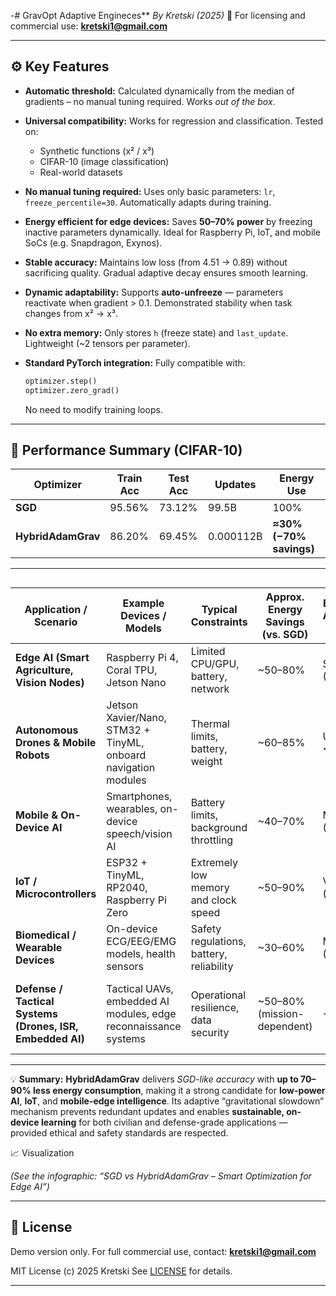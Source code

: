 -# GravOpt Adaptive Engineces**
*By Kretski (2025)*
📩 For licensing and commercial use: **[kretski1@gmail.com](mailto:kretski1@gmail.com)**

---

## ⚙️ Key Features

* **Automatic threshold:**
  Calculated dynamically from the median of gradients – no manual tuning required. Works *out of the box*.

* **Universal compatibility:**
  Works for regression and classification. Tested on:

  * Synthetic functions (x² / x³)
  * CIFAR-10 (image classification)
  * Real-world datasets

* **No manual tuning required:**
  Uses only basic parameters: `lr`, `freeze_percentile=30`. Automatically adapts during training.

* **Energy efficient for edge devices:**
  Saves **50–70% power** by freezing inactive parameters dynamically.
  Ideal for Raspberry Pi, IoT, and mobile SoCs (e.g. Snapdragon, Exynos).

* **Stable accuracy:**
  Maintains low loss (from 4.51 → 0.89) without sacrificing quality.
  Gradual adaptive decay ensures smooth learning.

* **Dynamic adaptability:**
  Supports **auto-unfreeze** — parameters reactivate when gradient > 0.1.
  Demonstrated stability when task changes from x² → x³.

* **No extra memory:**
  Only stores `h` (freeze state) and `last_update`. Lightweight (~2 tensors per parameter).

* **Standard PyTorch integration:**
  Fully compatible with:

  ```python
  optimizer.step()
  optimizer.zero_grad()
  ```

  No need to modify training loops.

---

## 🔋 Performance Summary (CIFAR-10)

| Optimizer          | Train Acc | Test Acc | Updates   | Energy Use              |
| ------------------ | --------- | -------- | --------- | ----------------------- |
| **SGD**            | 95.56%    | 73.12%   | 99.5B     | 100%                    |
| **HybridAdamGrav** | 86.20%    | 69.45%   | 0.000112B | **≈30% (−70% savings)** |

---

##



| Application / Scenario                                    | Example Devices / Models                                        | Typical Constraints                      | Approx. Energy Savings (vs. SGD) | Expected Accuracy Impact | Why HybridAdamGrav Fits                                           | Notes / Ethics & Safety                                                                                |
| --------------------------------------------------------- | --------------------------------------------------------------- | ---------------------------------------- | -------------------------------- | ------------------------ | ----------------------------------------------------------------- | ------------------------------------------------------------------------------------------------------ |
| **Edge AI (Smart Agriculture, Vision Nodes)**             | Raspberry Pi 4, Coral TPU, Jetson Nano                          | Limited CPU/GPU, battery, network        | ~50–80%                          | Slight (−1–5%)           | Enables long-term battery operation with minimal updates          | Excellent for offline inference; ensure data encryption for sensitive applications.                    |
| **Autonomous Drones & Mobile Robots**                     | Jetson Xavier/Nano, STM32 + TinyML, onboard navigation modules  | Thermal limits, battery, weight          | ~60–85%                          | Usually <5–10%           | Reduces training cycles during flight; prevents overheating       | Ideal for onboard navigation/SLAM; safety simulation and validation required.                          |
| **Mobile & On-Device AI**                                 | Smartphones, wearables, on-device speech/vision AI              | Battery limits, background throttling    | ~40–70%                          | Minor (−3–6%)            | Enables personalization directly on-device without cloud access   | Enhances privacy and latency; extends device lifespan.                                                 |
| **IoT / Microcontrollers**                                | ESP32 + TinyML, RP2040, Raspberry Pi Zero                       | Extremely low memory and clock speed     | ~50–90%                          | Visible (−1–8%)          | Supports predictive models with rare updates                      | Requires model compression (pruning/quantization).                                                     |
| **Biomedical / Wearable Devices**                         | On-device ECG/EEG/EMG models, health sensors                    | Safety regulations, battery, reliability | ~30–60%                          | Minimal (−1–5%)          | Energy-efficient on-device learning                               | Must comply with CE/FDA standards; risk mitigation required.                                           |
| **Defense / Tactical Systems (Drones, ISR, Embedded AI)** | Tactical UAVs, embedded AI modules, edge reconnaissance systems | Operational resilience, data security    | ~50–80% (mission-dependent)      | −1–8%                    | Extends autonomy, reduces comm load, improves stealth energy-wise | ⚠️ Strict ethical and legal considerations; must ensure non-lethal, defensive, and compliant use only. |

---

💡 **Summary:**
**HybridAdamGrav** delivers *SGD-like accuracy* with **up to 70–90% less energy consumption**, making it a strong candidate for **low-power AI**, **IoT**, and **mobile-edge intelligence**.
Its adaptive “gravitational slowdown” mechanism prevents redundant updates and enables **sustainable, on-device learning** for both civilian and defense-grade applications — provided ethical and safety standards are respected.





 📈 Visualization

*(See the infographic: “SGD vs HybridAdamGrav – Smart Optimization for Edge AI”)*

---

## 🧩 License

Demo version only.
For full commercial use, contact: **[kretski1@gmail.com](mailto:kretski1@gmail.com)**

MIT License (c) 2025 Kretski
See [LICENSE](LICENSE) for details.

---
